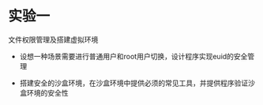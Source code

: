 # 实验一

文件权限管理及搭建虚拟环境

* 设想一种场景需要进行普通用户和root用户切换，设计程序实现euid的安全管理 

* 搭建安全的沙盒环境，在沙盒环境中提供必须的常见工具，并提供程序验证沙盒环境的安全性
